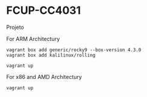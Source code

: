 # FCUP-CC4031
Projeto


For ARM Architectury

    vagrant box add generic/rocky9 --box-version 4.3.0
    vagrant box add kalilinux/rolling

    vagrant up



For x86 and AMD Architectury

    vagrant up

